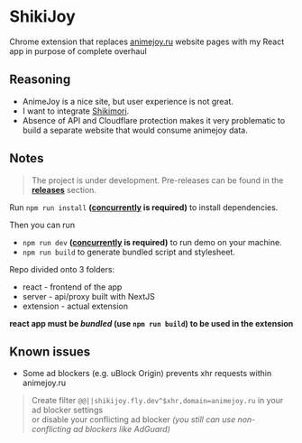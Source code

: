 # ShikiJoy
Chrome extension that replaces [animejoy.ru](https://animejoy.ru) website pages with my React app in purpose of complete overhaul

## Reasoning
- AnimeJoy is a nice site, but user experience is not great.
- I want to integrate [Shikimori](https://shikimori.one).
- Absence of API and Cloudflare protection makes it very problematic to build a separate website that would consume animejoy data.

## Notes
> The project is under development. 
> Pre-releases can be found in the 
> **[releases](https://github.com/YaredFall/ShikiJoyExt/releases)**
> section.

Run `npm run install` 
**([concurrently](https://github.com/open-cli-tools/concurrently) is required)** 
to install dependencies. 

Then you can run 
* `npm run dev` 
 **([concurrently](https://github.com/open-cli-tools/concurrently) is required)** 
 to run demo on your machine.
* `npm run build` to generate bundled script and stylesheet.


Repo divided onto 3 folders: 
* react - frontend of the app
* server - api/proxy built with NextJS
* extension - actual extension

**react app must be _bundled_ (use ```npm run build```) to be used in the extension**


## Known issues
* Some ad blockers (e.g. uBlock Origin) prevents xhr requests within animejoy.ru

> Create filter 
> `@@||shikijoy.fly.dev^$xhr,domain=animejoy.ru`
> in your ad blocker settings  
> or disable your conflicting ad blocker 
> *(you still can use non-conflicting ad blockers like AdGuard)*

